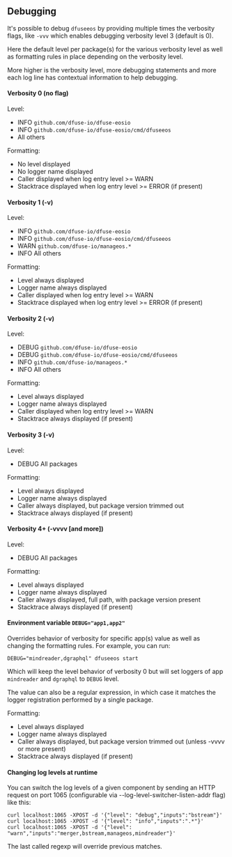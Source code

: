 ## Debugging

It's possible to debug `dfuseeos` by providing multiple times the
verbosity flags, like `-vvv` which enables debugging verbosity level
3 (default is 0).

Here the default level per package(s) for the various verbosity level
as well as formatting rules in place depending on the verbosity level.

More higher is the verbosity level, more debugging statements and more
each log line has contextual information to help debugging.

#### Verbosity 0 (no flag)

Level:

- INFO `github.com/dfuse-io/dfuse-eosio`
- INFO `github.com/dfuse-io/dfuse-eosio/cmd/dfuseeos`
- <Hidden> All others

Formatting:

- No level displayed
- No logger name displayed
- Caller displayed when log entry level >= WARN
- Stacktrace displayed when log entry level >= ERROR (if present)

#### Verbosity 1 (-v)

Level:

- INFO `github.com/dfuse-io/dfuse-eosio`
- INFO `github.com/dfuse-io/dfuse-eosio/cmd/dfuseeos`
- WARN `github.com/dfuse-io/manageos.*`
- INFO All others

Formatting:

- Level always displayed
- Logger name always displayed
- Caller displayed when log entry level >= WARN
- Stacktrace displayed when log entry level >= ERROR (if present)

#### Verbosity 2 (-v)

Level:

- DEBUG `github.com/dfuse-io/dfuse-eosio`
- DEBUG `github.com/dfuse-io/dfuse-eosio/cmd/dfuseeos`
- INFO `github.com/dfuse-io/manageos.*`
- INFO All others

Formatting:

- Level always displayed
- Logger name always displayed
- Caller displayed when log entry level >= WARN
- Stacktrace always displayed (if present)

#### Verbosity 3 (-v)

Level:

- DEBUG All packages

Formatting:

- Level always displayed
- Logger name always displayed
- Caller always displayed, but package version trimmed out
- Stacktrace always displayed (if present)

#### Verbosity 4+ (-vvvv [and more])

Level:

- DEBUG All packages

Formatting:

- Level always displayed
- Logger name always displayed
- Caller always displayed, full path, with package version present
- Stacktrace always displayed (if present)

#### Environment variable `DEBUG="app1,app2"`

Overrides behavior of verbosity for specific app(s) value
as well as changing the formatting rules. For example, you can run:

```
DEBUG="mindreader,dgraphql" dfuseeos start
```

Which will keep the level behavior of verbosity 0 but will set loggers
of app `mindreader` and `dgraphql` to `DEBUG` level.

The value can also be a regular expression, in which case it matches the
logger registration performed by a single package.

Formatting:

- Level always displayed
- Logger name always displayed
- Caller always displayed, but package version trimmed out (unless -vvvv or more present)
- Stacktrace always displayed (if present)

#### Changing log levels at runtime

You can switch the log levels of a given component by sending an HTTP request on port 1065 (configurable via --log-level-switcher-listen-addr flag) like this:

```
curl localhost:1065 -XPOST -d '{"level": "debug","inputs":"bstream"}'
curl localhost:1065 -XPOST -d '{"level": "info","inputs":".*"}'
curl localhost:1065 -XPOST -d '{"level": "warn","inputs":"merger,bstream,manageos,mindreader"}'
```

The last called regexp will override previous matches.

